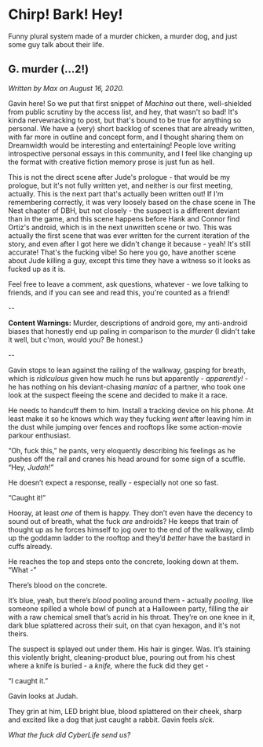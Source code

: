 # Chirp! Bark! Hey!

Funny plural system made of a murder chicken, a murder dog, and just some guy talk about their life.

## G. murder (...2!)

<p><i>Written by Max on August 16, 2020.</i></p>

<p>Gavin here! So we put that first snippet of <i>Machina</i> out there, well-shielded from public scrutiny by the access list, and hey, that wasn't so bad! It's kinda nervewracking to post, but that's bound to be true for anything so personal. We have a (very) short backlog of scenes that are already written, with far more in outline and concept form, and I thought sharing them on Dreamwidth would be interesting and entertaining! People love writing introspective personal essays in this community, and I feel like changing up the format with creative fiction memory prose is just fun as hell.</p>  

<p>This is not the direct scene after Jude's prologue - that would be my prologue, but it's not fully written yet, and neither is our first meeting, actually. This is the next part that's actually been written out! If I'm remembering correctly, it was very loosely based on the chase scene in The Nest chapter of DBH, but not closely - the suspect is a different deviant than in the game, and this scene happens before Hank and Connor find Ortiz's android, which is in the next unwritten scene or two. This was actually the first scene that was ever written for the current iteration of the story, and even after I got here we didn't change it because - yeah! It's still accurate! That's the fucking vibe! So here you go, have another scene about Jude killing a guy, except this time they have a witness so it looks as fucked up as it is.</p>  

<p>Feel free to leave a comment, ask questions, whatever - we love talking to friends, and if you can see and read this, you're counted as a friend!</p>  

<p>--</p> 

<p><b>Content Warnings:</b> Murder, descriptions of android gore, my anti-android biases that honestly end up paling in comparison to the <i>murder</i> (I didn't take it well, but c'mon, would you? Be honest.)</p>  

<p>--</p>  

<p>Gavin stops to lean against the railing of the walkway, gasping for breath, which is <i>ridiculous</i> given how much he runs but apparently - <i>apparently!</i> - he has nothing on his deviant-chasing <i>maniac</i> of a partner, who took one look at the suspect fleeing the scene and decided to make it a race.</p>  

<p>He needs to handcuff them to him. Install a tracking device on his phone. At least make it so he knows which way they fucking <i>went</i> after leaving him in the dust while jumping over fences and rooftops like some action-movie parkour enthusiast.</p>  

<p>&ldquo;Oh, fuck this,&rdquo; he pants, very eloquently describing his feelings as he pushes off the rail and cranes his head around for some sign of a scuffle. &ldquo;Hey, <i>Judah!&rdquo;</i></p>  

<p>He doesn&rsquo;t expect a response, really - especially not one so fast.</p>  

<p>&ldquo;Caught it!&rdquo;</p>  

<p>Hooray, at least <i>one</i> of them is happy. They don&rsquo;t even have the decency to sound out of breath, what the fuck <i>are</i> androids? He keeps that train of thought up as he forces himself to jog over to the end of the walkway, climb up the goddamn ladder to the rooftop and they&rsquo;d <i>better</i> have the bastard in cuffs already.</p>  

<p>He reaches the top and steps onto the concrete, looking down at them. &ldquo;What -&rdquo;</p>  

<p>There&rsquo;s blood on the concrete.</p>  

<p>It&rsquo;s blue, yeah, but there&rsquo;s <i>blood</i> pooling around them - actually <i>pooling,</i> like someone spilled a whole bowl of punch at a Halloween party, filling the air with a raw chemical smell that&rsquo;s acrid in his throat. They&rsquo;re on one knee in it, dark blue splattered across their suit, on that cyan hexagon, and it's not theirs.</p>  

<p>The suspect is splayed out under them. His hair is ginger. Was. It&rsquo;s staining this violently bright, cleaning-product blue, pouring out from his chest where a knife is buried - a <i>knife,</i> where the fuck did they get -</p>  

<p>&ldquo;I caught it.&rdquo;</p>  <p>Gavin looks at Judah.</p>  <p>They grin at him, LED bright blue, blood splattered on their cheek, sharp and excited like a dog that just caught a rabbit. Gavin feels <i>sick.</i></p>  

<p><i>What the fuck did CyberLife send us?</i></p>
